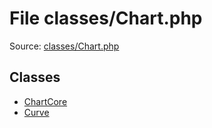 File classes/Chart.php
=========

Source: [classes/Chart.php](https://github.com/PrestaShop/PrestaShop/blob/1.6.0.8/classes/Chart.php)


Classes
-------

* [ChartCore](class.ChartCore.md)
* [Curve](class.Curve.md)

